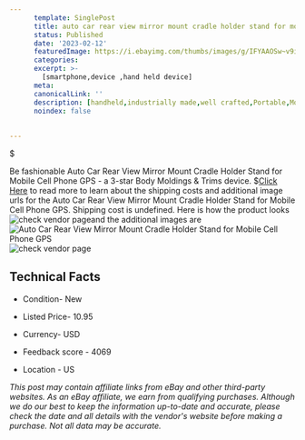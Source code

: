 ```yaml
---
      template: SinglePost
      title: auto car rear view mirror mount cradle holder stand for mobile cell phone gps
      status: Published
      date: '2023-02-12'
      featuredImage: https://i.ebayimg.com/thumbs/images/g/IFYAAOSw~v9iAd3m/s-l225.jpg
      categories: 
      excerpt: >-
        [smartphone,device ,hand held device]
      meta:
      canonicalLink: ''
      description: [handheld,industrially made,well crafted,Portable,Mobile,Compact,Convenient,Lightweight,Maneuverable,Man-portable,Miniature,Carriable,Hand-held,Light,Holdable,Transportable,Mobile device,Pocket-sized,On-the-go,Wireless,Cordless,Compact size,Convenient size, smartphone,device ,hand held device]
      noindex: false
      
        
---
```

$

Be fashionable Auto Car Rear View Mirror Mount Cradle Holder Stand for Mobile Cell Phone GPS - a 3-star Body Moldings & Trims device.
$[Click Here](https://www.ebay.com/itm/224827927868?fits=Make%3AMercury&hash=item3458c9ed3c%3Ag%3AIFYAAOSw%7Ev9iAd3m&mkevt=1&mkcid=1&mkrid=711-53200-19255-0&campid=%253CePNCampaignId%253E&customid=%253CreferenceId%253E&toolid=10049) to read more to learn about the shipping costs and additional image urls for the Auto Car Rear View Mirror Mount Cradle Holder Stand for Mobile Cell Phone GPS. Shipping cost is undefined. Here is how the product looks ![check vendor page](https://i.ebayimg.com/thumbs/images/g/IFYAAOSw~v9iAd3m/s-l225.jpg)and the additional images are![Auto Car Rear View Mirror Mount Cradle Holder Stand for Mobile Cell Phone GPS](https://i.ebayimg.com/images/g/IFYAAOSw~v9iAd3m/s-l960.jpg)![check vendor page](https://origin-galleryplus.ebayimg.com/ws/web/224827927868_2_0_1/225x225.jpg,https://origin-galleryplus.ebayimg.com/ws/web/224827927868_3_0_1/225x225.jpg,https://origin-galleryplus.ebayimg.com/ws/web/224827927868_4_0_1/225x225.jpg,https://origin-galleryplus.ebayimg.com/ws/web/224827927868_5_0_1/225x225.jpg,https://origin-galleryplus.ebayimg.com/ws/web/224827927868_6_0_1/225x225.jpg,https://origin-galleryplus.ebayimg.com/ws/web/224827927868_7_0_1/225x225.jpg,https://origin-galleryplus.ebayimg.com/ws/web/224827927868_8_0_1/225x225.jpg,https://origin-galleryplus.ebayimg.com/ws/web/224827927868_9_0_1/225x225.jpg)



 ## Technical Facts 



     
      

 - Condition- New 


      

 - Listed Price- 10.95 


      

 - Currency- USD 


      

 - Feedback score - 4069 


      

 - Location - US 


      
      

 *_This post may contain affiliate links from eBay and other third-party websites. As an eBay affiliate, we earn from qualifying purchases. Although we do our best to keep the information up-to-date and accurate, please check the date and all details with the vendor's website before making a purchase. Not all data may be accurate._*






